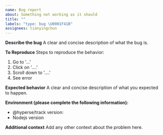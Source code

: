 ```yaml
---
name: Bug report
about: Something not working as it should
title: ""
labels: "type: bug \U0001F41B"
assignees: tianyingchun
---
```


**Describe the bug**
A clear and concise description of what the bug is.

**To Reproduce**
Steps to reproduce the behavior:

1. Go to '...'
2. Click on '....'
3. Scroll down to '....'
4. See error

**Expected behavior**
A clear and concise description of what you expected to happen.

**Environment (please complete the following information):**

- @hyperse/track version:
- Nodejs version

**Additional context**
Add any other context about the problem here.
